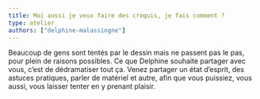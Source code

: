 ```yaml
---
title: Moi aussi je veux faire des croquis, je fais comment ?
type: atelier
authors: ["delphine-malassingne"]
---
```


Beaucoup de gens sont tentés par le dessin mais ne passent pas le pas, pour plein de raisons possibles. Ce que Delphine souhaite partager avec vous, c’est de dédramatiser tout ça. Venez partager un état d’esprit, des astuces pratiques, parler de matériel et autre, afin que vous puissiez, vous aussi, vous laisser tenter en y prenant plaisir.
